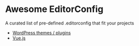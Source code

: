 # Awesome EditorConfig

A curated list of pre-defined .editorconfig that fit your projects

- [WordPress themes / plugins](https://github.com/tatthien/awesome-editorconfig/blob/master/.editorconfig-wordpress-theme)
- [Vue.js](https://github.com/tatthien/awesome-editorconfig/blob/master/.editorconfig-vuejs)
